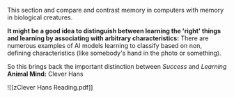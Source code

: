 This section and compare and contrast memory in computers with memory in biological creatures. 


**It might be a good idea to distinguish between learning the 'right' things and learning by associating with arbitrary characteristics:** 
There are numerous examples of AI models learning to classify based on non, defining characteristics (like somebody's hand in the photo or something). 

So this brings back the important distinction between *Success* and *Learning* 
**Animal Mind:** Clever Hans 

![[zClever Hans Reading.pdf]]